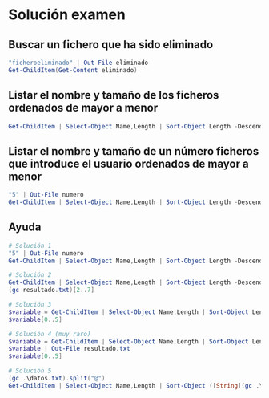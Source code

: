# Solución examen

## Buscar un fichero que ha sido eliminado
```PowerShell
"ficheroeliminado" | Out-File eliminado
Get-ChildItem(Get-Content eliminado)
```

## Listar el nombre y tamaño de los ficheros ordenados de mayor a menor
```PowerShell
Get-ChildItem | Select-Object Name,Length | Sort-Object Length -Descending
```

## Listar el nombre y tamaño de un número ficheros que introduce el usuario ordenados de mayor a menor
```PowerShell
"5" | Out-File numero
Get-ChildItem | Select-Object Name,Length | Sort-Object Length -Descending | Select-Object -First (gc .\numero)
```

## Ayuda
```PowerShell
# Solución 1
"5" | Out-File numero
Get-ChildItem | Select-Object Name,Length | Sort-Object Length -Descending | Select-Object -First (gc .\numero)

# Solución 2
Get-ChildItem | Select-Object Name,Length | Sort-Object Length -Descending | Out-File resultado.txt
(gc resultado.txt)[2..7]

# Solución 3
$variable = Get-ChildItem | Select-Object Name,Length | Sort-Object Length -Descending
$variable[0..5]

# Solución 4 (muy raro)
$variable = Get-ChildItem | Select-Object Name,Length | Sort-Object Length -Descending
$variable | Out-File resultado.txt
$variable[0..5]

# Solución 5
(gc .\datos.txt).split("@")
Get-ChildItem | Select-Object Name,Length | Sort-Object ([String](gc .\datos.txt).split("@")[1]) -Descending | Select-Object -First ([String](gc .\datos.txt).split("@")[2])
```
